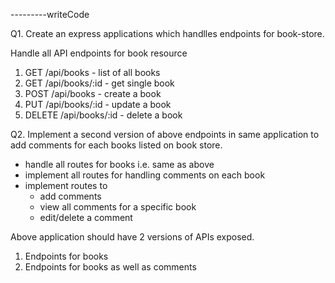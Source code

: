 ---------writeCode

Q1. Create an express applications which handlles endpoints for book-store.

Handle all API endpoints for book resource

1. GET /api/books - list of all books
2. GET /api/books/:id - get single book
3. POST /api/books - create a book
4. PUT /api/books/:id - update a book
5. DELETE /api/books/:id - delete a book

Q2. Implement a second version of above endpoints in same application to add comments for each books listed on book store.

- handle all routes for books i.e. same as above
- implement all routes for handling comments on each book
- implement routes to
  - add comments
  - view all comments for a specific book
  - edit/delete a comment

Above application should have 2 versions of APIs exposed.

1. Endpoints for books
2. Endpoints for books as well as comments
